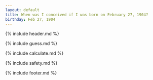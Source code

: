 ```yaml
---
layout: default
title: When was I conceived if I was born on February 27, 1904?
birthday: Feb 27, 1904
---
```


{% include header.md %}

{% include guess.md %}

{% include calculate.md %}

{% include safety.md %}

{% include footer.md %}



